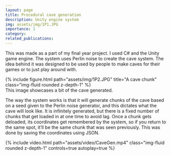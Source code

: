 ```yaml
---
layout: page
title: Procedural cave generation
description: Unity engine system
img: assets/img/1P1.JPG
importance: 1
category:
related_publications:
---
```


This was made as a part of my final year project. I used C# and the Unity game engine. The system uses Perlin noise to create the cave system. The idea behind it was designed to be used by people to make caves for their games or to just play around with.   

<div class="row">
    <div class="col-sm mt-3 mt-md-0">
        {% include figure.html path="assets/img/1P2.JPG" title="A cave chunk" class="img-fluid rounded z-depth-1" %}
    </div>
</div>
<div class="caption">
    This image showcases a bit of the cave generated.
</div>

The way the system works is that it will generate chunks of the cave based on a seed given to the Perlin noise generator, and this dictates what the cave will look like. It is infinitely generated, but there is a fixed number of chunks that get loaded in at one time to avoid lag. Once a chunk gets deloaded, its coordinates get remembered by the system, so if you return to the same spot, it’ll be the same chunk that was seen previously. This was done by saving the coordinates using JSON.

<div class="row mt-3">
    <div class="col-sm mt-3 mt-md-0">
        {% include video.html path="assets/video/CaveGen.mp4" class="img-fluid rounded z-depth-1" controls=true autoplay=true %}
    </div>
</div>